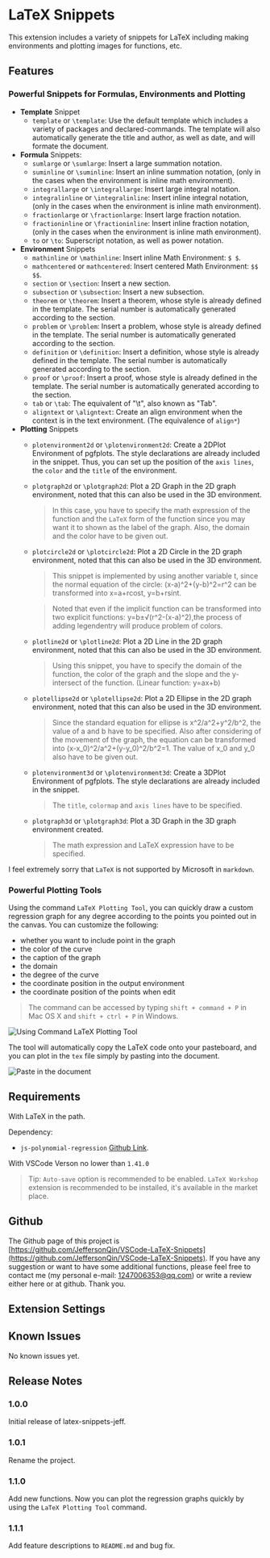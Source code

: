 # LaTeX Snippets

This extension includes a variety of snippets for LaTeX including making environments and plotting images for functions, etc.

## Features

### Powerful Snippets for Formulas, Environments and Plotting
 - **Template** Snippet
    - `template` or `\template`: Use the default template which includes a variety of packages and declared-commands. The template will also automatically generate the title and author, as well as date, and will formate the document.
 - **Formula** Snippets:
   - `sumlarge` or `\sumlarge`: Insert a large summation notation.
   - `suminline` or `\suminline`: Insert an inline summation notation, (only in the cases when the environment is inline math environment).
   - `integrallarge` or `\integrallarge`: Insert large integral notation.
   - `integralinline` or `\integralinline`: Insert inline integral notation, (only in the cases when the environment is inline math environment).
   - `fractionlarge` or `\fractionlarge`: Insert large fraction notation.
   - `fractioninline` or `\fractioninline`: Insert inline fraction notation, (only in the cases when the environment is inline math environment).
   - `to` or `\to`: Superscript notation, as well as power notation.
 - **Environment** Snippets
   - `mathinline` or `\mathinline`: Insert inline Math Environment: `$ $`.
   - `mathcentered` or `mathcentered`: Insert centered Math Environment: `$$ $$`.
   - `section` or `\section`: Insert a new section.
   - `subsection` or `\subsection`: Insert a new subsection.
   - `theorem` or `\theorem`: Insert a theorem, whose style is already defined in the template. The serial number is automatically generated according to the section.
   - `problem` or `\problem`: Insert a problem, whose style is already defined in the template. The serial number is automatically generated according to the section.
   - `definition` or `\definition`: Insert a definition, whose style is already defined in the template. The serial number is automatically generated according to the section.
   - `proof` or `\proof`: Insert a proof, whose style is already defined in the template. The serial number is automatically generated according to the section.
   - `tab` or `\tab`: The equivalent of "\t", also known as "Tab".
   - `aligntext` or `\aligntext`: Create an align environment when the context is in the text environment. (The equivalence of `align*`)
- **Plotting** Snippets
   - `plotenvironment2d` or `\plotenvironment2d`: Create a 2DPlot Environment of pgfplots. The style declarations are already included in the snippet. Thus, you can set up the position of the `axis lines`, the `color` and the `title` of the environment.
   - `plotgraph2d` or `\plotgraph2d`: Plot a 2D Graph in the 2D graph environment, noted that this can also be used in the 3D environment.
        > In this case, you have to specify the math expression of the function and the `LaTeX` form of the function since you may want it to shown as the label of the graph. Also, the domain and the color have to be given out.
   - `plotcircle2d` or `\plotcircle2d`: Plot a 2D Circle in the 2D graph environment, noted that this can also be used in the 3D environment.
        > This snippet is implemented by using another variable t, since the normal equation of the circle: (x-a)^2+(y-b)^2=r^2 can be transformed into x=a+rcost, y=b+rsint.

        > Noted that even if the implicit function can be transformed into two explicit functions: y=b±√(r^2-(x-a)^2),the process of adding legendentry will produce problem of colors.
    - `plotline2d` or `\plotline2d`: Plot a 2D Line in the 2D graph environment, noted that this can also be used in the 3D environment.
        > Using this snippet, you have to specify the domain of the function, the color of the graph and the slope and the y-intersect of the function. (Linear function: y=ax+b)
    - `plotellipse2d` or `\plotellipse2d`: Plot a 2D Ellipse in the 2D graph environment, noted that this can also be used in the 3D environment.
        > Since the standard equation for ellipse is x^2/a^2+y^2/b^2, the value of a and b have to be specified. Also after considering of the movement of the graph, the equation can be transformed into (x-x_0)^2/a^2+(y-y_0)^2/b^2=1. The value of x_0 and y_0 also have to be given out.
    - `plotenvironment3d` or `\plotenvironment3d`: Create a 3DPlot Environment of pgfplots. The style declarations are already included in the snippet.
        > The `title`, `colormap` and `axis lines` have to be specified.
    - `plotgraph3d` or `\plotgraph3d`: Plot a 3D Graph in the 3D graph environment created.
        > The math expression and LaTeX expression have to be specified.

I feel extremely sorry that `LaTeX` is not supported by Microsoft in `markdown`.
### Powerful Plotting Tools

Using the command `LaTeX Plotting Tool`, you can quickly draw a custom regression graph for any degree according to the points you pointed out in the canvas.
You can customize the following: 
- whether you want to include point in the graph
- the color of the curve
- the caption of the graph
- the domain
- the degree of the curve
- the coordinate position in the output environment
- the coordinate position of the points when edit
> The command can be accessed by typing `shift + command + P` in Mac OS X and `shift + ctrl + P` in Windows.

![Using Command LaTeX Plotting Tool](./lib/images/LaTeX&#32;Plotting&#32;Tool&#32;-&#32;2.gif)

The tool will automatically copy the LaTeX code onto your pasteboard, and you can plot in the `tex` file simply by pasting into the document.

![Paste in the document](./lib/images/Paste&#32;in&#32;document.gif)

## Requirements

With LaTeX in the path.

Dependency: 
- `js-polynomial-regression` [Github Link](https://github.com/RobertMenke/JS-Polynomial-Regression).

With VSCode Verson no lower than `1.41.0`

> Tip: `Auto-save` option is recommended to be enabled.
> `LaTeX Workshop` extension is recommended to be installed, it's available in the market place.

## Github

The Github page of this project is [https://github.com/JeffersonQin/VSCode-LaTeX-Snippets](https://github.com/JeffersonQin/VSCode-LaTeX-Snippets). If you have any suggestion or want to have some additional functions, please feel free to contact me (my personal e-mail: 1247006353@qq.com) or write a review either here or at github. Thank you.


## Extension Settings

## Known Issues

No known issues yet.

## Release Notes

### 1.0.0

Initial release of latex-snippets-jeff.

### 1.0.1

Rename the project.

### 1.1.0

Add new functions. Now you can plot the regression graphs quickly by using the `LaTeX Plotting Tool` command.

### 1.1.1

Add feature descriptions to `README.md` and bug fix.